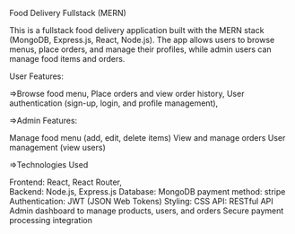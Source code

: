 Food Delivery Fullstack (MERN)

This is a fullstack food delivery application built with the MERN stack (MongoDB, Express.js, React, Node.js). The app allows users to browse menus, place orders, and manage their profiles, while admin users can manage food items and orders.

User Features:

=>Browse food menu,
Place orders and view order history,
User authentication (sign-up, login, and profile management),


=>Admin Features:

Manage food menu (add, edit, delete items)
View and manage orders
User management (view users)


=>Technologies Used

Frontend: React, React Router,  
Backend: Node.js, Express.js
Database: MongoDB
payment method: stripe
Authentication: JWT (JSON Web Tokens)
Styling: CSS
API: RESTful API
Admin dashboard to manage products, users, and orders
Secure payment processing integration



